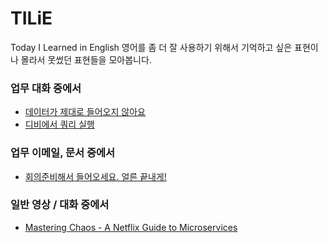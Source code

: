 # TILiE
Today I Learned in English
영어를 좀 더 잘 사용하기 위해서 기억하고 싶은 표현이나 몰라서 못썼던 표현들을 모아봅니다. 

### 업무 대화 중에서 
- [데이터가 제대로 들어오지 않아요](dialog/data.md)
- [디비에서 쿼리 실행](dialog/query.md)

### 업무 이메일, 문서 중에서 
- [회의준비해서 들어오세요. 얼른 끝내게!](email/meeting.md)

### 일반 영상 / 대화 중에서 
- [Mastering Chaos - A Netflix Guide to Microservices](movie/mastering-chaos.md)
